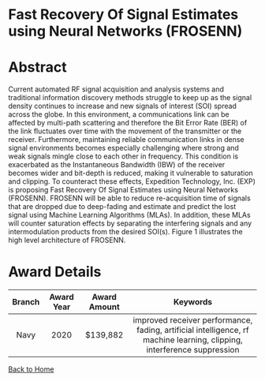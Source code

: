 
Fast Recovery Of Signal Estimates using Neural Networks (FROSENN)
=================================================================

# Abstract


Current automated RF signal acquisition and analysis systems and traditional information discovery methods struggle to keep up as the signal density continues to increase and new signals of interest (SOI) spread across the globe. In this environment, a communications link can be affected by multi-path scattering and therefore the Bit Error Rate (BER) of the link fluctuates over time with the movement of the transmitter or the receiver. Furthermore, maintaining reliable communication links in dense signal environments becomes especially challenging where strong and weak signals mingle close to each other in frequency. This condition is exacerbated as the Instantaneous Bandwidth (IBW) of the receiver becomes wider and bit-depth is reduced, making it vulnerable to saturation and clipping. To counteract these effects, Expedition Technology, Inc. (EXP) is proposing Fast Recovery Of Signal Estimates using Neural Networks (FROSENN). FROSENN will be able to reduce re-acquisition time of signals that are dropped due to deep-fading and estimate and predict the lost signal using Machine Learning Algorithms (MLAs). In addition, these MLAs will counter saturation effects by separating the interfering signals and any intermodulation products from the desired SOI(s). Figure 1 illustrates the high level architecture of FROSENN.  

# Award Details

|Branch|Award Year|Award Amount|Keywords|
| :---: | :---: | :---: | :---: |
|Navy|2020|$139,882|improved receiver performance, fading, artificial intelligence, rf machine learning, clipping, interference suppression|
  
  


[Back to Home](https://github.com/chrischow/dod_sbir_awards/Reports/JH/#2053)